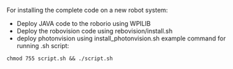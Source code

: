 For installing the complete code on a new robot system:

* Deploy JAVA code to the roborio using WPILIB
* Deploy the robovision code using rebovision/install.sh
* deploy photonvision using install_photonvision.sh
example command for running .sh script:

`chmod 755 script.sh && ./script.sh`
